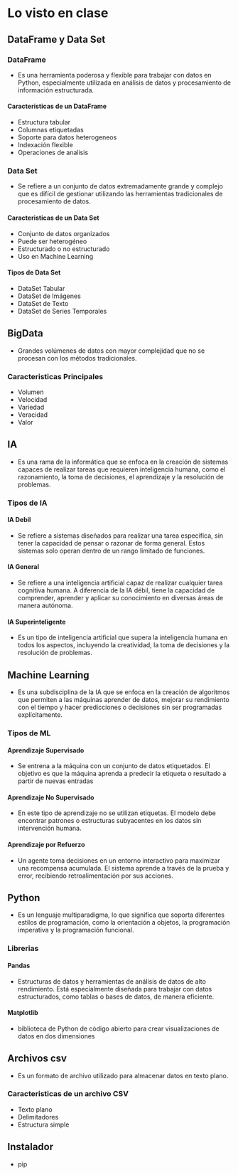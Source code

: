 # Lo visto en clase
## DataFrame y Data Set
### DataFrame
- Es una herramienta poderosa y flexible para trabajar con datos en Python, especialmente utilizada en análisis de datos y procesamiento de información estructurada.
#### Caracteristicas de un DataFrame
- Estructura tabular
- Columnas etiquetadas
- Soporte para datos heterogeneos
- Indexación flexible
- Operaciones de analisis
### Data Set
- Se refiere a un conjunto de datos extremadamente grande y complejo que es difícil de gestionar utilizando las herramientas tradicionales de procesamiento de datos.
#### Caracteristicas de un Data Set
- Conjunto de datos organizados
- Puede ser heterogéneo
- Estructurado o no estructurado
- Uso en Machine Learning
#### Tipos de Data Set
- DataSet Tabular
- DataSet de Imágenes
- DataSet de Texto
- DataSet de Series Temporales
## BigData
- Grandes volúmenes de datos con mayor complejidad que no se procesan con los métodos tradicionales.
### Caracteristicas Principales
- Volumen
- Velocidad
- Variedad
- Veracidad
- Valor
## IA
- Es una rama de la informática que se enfoca en la creación de sistemas capaces de realizar tareas que requieren inteligencia humana, como el razonamiento, la toma de decisiones, el aprendizaje y la resolución de problemas.
### Tipos de IA
#### IA Debil
- Se refiere a sistemas diseñados para realizar una tarea específica, sin tener la capacidad de pensar o razonar de forma general. Estos sistemas solo operan dentro de un rango limitado de funciones.
#### IA General
- Se refiere a una inteligencia artificial capaz de realizar cualquier tarea cognitiva humana. A diferencia de la IA débil, tiene la capacidad de comprender, aprender y aplicar su conocimiento en diversas áreas de manera autónoma.
#### IA Superinteligente
- Es un tipo de inteligencia artificial que supera la inteligencia humana en todos los aspectos, incluyendo la creatividad, la toma de decisiones y la resolución de problemas.
## Machine Learning
- Es una subdisciplina de la IA que se enfoca en la creación de algoritmos que permiten a las máquinas aprender de datos, mejorar su rendimiento con el tiempo y hacer predicciones o decisiones sin ser programadas explícitamente.
### Tipos de ML
#### Aprendizaje Supervisado
- Se entrena a la máquina con un conjunto de datos etiquetados. El objetivo es que la máquina aprenda a predecir la etiqueta o resultado a partir de nuevas entradas
#### Aprendizaje No Supervisado
- En este tipo de aprendizaje no se utilizan etiquetas. El modelo debe encontrar patrones o estructuras subyacentes en los datos sin intervención humana.
#### Aprendizaje por Refuerzo
- Un agente toma decisiones en un entorno interactivo para maximizar una recompensa acumulada. El sistema aprende a través de la prueba y error, recibiendo retroalimentación por sus acciones.
## Python
- Es un lenguaje multiparadigma, lo que significa que soporta diferentes estilos de programación, como la orientación a objetos, la programación imperativa y la programación funcional. 
### Librerias
#### Pandas
- Estructuras de datos y herramientas de análisis de datos de alto rendimiento. Está especialmente diseñada para trabajar con datos estructurados, como tablas o bases de datos, de manera eficiente.
#### Matplotlib
-  biblioteca de Python de código abierto para crear visualizaciones de datos en dos dimensiones
## Archivos csv
- Es un formato de archivo utilizado para almacenar datos en texto plano.
### Caracteristicas de un archivo CSV
- Texto plano
- Delimitadores
- Estructura simple
## Instalador
- pip